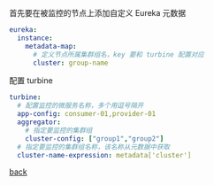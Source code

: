 首先要在被监控的节点上添加自定义 Eureka 元数据  
```yml
eureka:
  instance:
    metadata-map:
      # 定义节点所属集群组名，key 要和 turbine 配置对应
      cluster: group-name
```

配置 turbine
```yml
turbine:
  # 配置监控的微服务名称，多个用逗号隔开
  app-config: consumer-01,provider-01
  aggregator:
    # 指定要监控的集群组
    cluster-config: ["group1","group2"]
  # 指定要监控的集群组名称，该名称从元数据中获取
  cluster-name-expression: metadata['cluster']
```

[back](../15.md)  